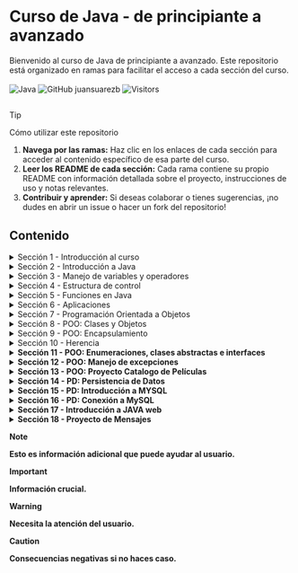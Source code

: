 # Curso de Java - de principiante a avanzado

Bienvenido al curso de Java de principiante a avanzado. Este repositorio está organizado en ramas para facilitar el acceso a cada sección del curso. <br> <br>
![Java](https://img.shields.io/badge/Code-Java-informational?style=flat&logo=openjdk&logoColor=white&color=6aa6f8)  ![GitHub juansuarezb](https://img.shields.io/github/followers/juansuarezb?label=Follow&style=social) ![Visitors](https://visitor-badge.laobi.icu/badge?page_id=juansuarezb.CursoJava)

## 
> [!TIP] 
> Cómo utilizar este repositorio
> 1. **Navega por las ramas:**
>    Haz clic en los enlaces de cada sección para acceder al contenido específico de esa parte del curso.
> 2. **Leer los README de cada sección:**
>    Cada rama contiene su propio README con información detallada sobre el proyecto, instrucciones de uso y notas relevantes.
> 3. **Contribuir y aprender:**
>    Si deseas colaborar o tienes sugerencias, ¡no dudes en abrir un issue o hacer un fork del repositorio!



## Contenido

<details>
  <summary>Sección 1 - Introducción al curso</summary>
  <p>En esta <a href="https://github.com/juansuarezb/CursoJava/tree/Seccion1">primera sección</a> se hará una introducción al curso</p>
  <ul>
    <li><strong>Introducción</strong></li>
  </ul>
   <div align="center">
    <a href="https://github.com/juansuarezb/CursoJava/blob/Seccion1/Clases/PresentacionModulo1.pdf" target="_blank">
      <img src="https://img.shields.io/badge/VER_PRESENTACIÓN-FF5733?style=for-the-badge&logo=adobeacrobatreader&logoColor=white" alt="PDF">
    </a>
  </div>
</details>

<details>
  <summary>Sección 2 - Introducción a Java</summary>
  <p>En esta <a href="https://github.com/juansuarezb/CursoJava/tree/Seccion2">2da sección</a> abordaremos los siguientes temas: </p>
 <ul>
  <li><strong>¿Qué es Java y cómo funciona?</strong></li>
  <li><strong>Instalar JDK </strong></li>
  <li><strong>Instalar Apache Netbeans o Instalar IntelliJ IDEA</strong></li>
  <li><strong>Hola Mundo </strong></li>
  <li><strong>Compilación y Ejecución </strong></li>
  <li><strong>RESUMEN </strong></li>
</ul>
</details>

<details>
  <summary>Sección 3 - Manejo de variables y operadores</summary>
  <p>En esta <a href="https://github.com/juansuarezb/CursoJava/tree/Seccion3">3ra sección</a> se abordarán los siguientes temas: </p>
   <ul>
  <li><strong>Presentación del módulo</strong></li>
  <li><strong>Primer programa </strong></li>
  <li><strong>Compilar y ejecutar</strong></li>
  <li><strong>Comentarios</strong></li>
  <li><strong>Variables</strong></li>
  <li><strong>Tipos de datos primitivos</strong></li>
  <li><strong>Operadores Matemáticos</strong></li>
  <li><strong>Operadores Lógicos</strong></li>
  <li><strong>Incremento y decremento</strong></li>
  <li><strong>Entrada de datos</strong></li>
  <li><strong>Salida de datos</strong></li>
  <li><strong>Practica: Suma de 2 números</strong></li>
  <li><strong>Practica: precio de venta</strong></li>
  <li><strong>Tarea 1: Estructura secuencial 1</strong></li> 
  <li><strong>Tarea 2: Estructura secuencial 2</strong></li>
  <li><strong>Cuestionario 1: Manejo de variables y operadores </strong></li>
  <li><strong>RESUMEN</strong></li>       
</ul>
  <blockquote>
  <strong>VIEW PDF:</strong><br>
  <a href="https://github.com/juansuarezb/CursoJava/blob/Seccion3/Clases/PresentacionModulo2.pdf" target="_blank" rel="noopener noreferrer">
    <img src="https://img.shields.io/badge/Ver_Presentación-FF5733?style=flat&logo=adobeacrobatreader&logoColor=white" alt="PDF">
  </a>
  </blockquote>
</details>

<details>
  <summary>Sección 4 - Estructura de control </summary>
  <p>En esta <a href="https://github.com/juansuarezb/CursoJava/tree/Seccion4">4ta sección</a> abordaremos los siguientes temas: </p>
 <ul>
  <li><strong>Presentación del módulo</strong></li>
  <li><strong>Condiciones</strong></li>
  <li><strong>Condiciones anidadas</strong></li>
  <li><strong>Múltiples condiciones</strong></li>
  <li><strong>Tarea 3: if-else 1 </strong></li>
  <li><strong>Tarea 4: if-else 2 </strong></li>
  <li><strong>Switch</strong></li>
  <li><strong>Tarea 5: Switch 1 </strong></li>
  <li><strong>Tarea 6: Switch 2 </strong></li>
  <li><strong>Tarea 7: Switch 3 </strong></li>
  <li><strong>Bucle Mientras</strong></li>
  <li><strong>Do-While</strong></li>
  <li><strong>Tarea 8. While 1</strong></li>
  <li><strong>Tarea 9. While 2</strong></li>
  <li><strong>Bucle para</strong></li>
  <li><strong>Break and Continue</strong></li>
  <li><strong>Tarea 10. For 1</strong></li>
  <li><strong>Tarea 10. For 2</strong></li>
  <li><strong>Matriz o Array</strong></li>
  <li><strong>For-Each</strong></li>
  <li><strong>Matriz multidimensional</strong></li> 
</ul>
</details>

<details>
  <summary>Sección 5 - Funciones en Java</summary>
  <p>En esta <a href="https://github.com/juansuarezb/CursoJava/tree/Seccion5">sección</a> se abordarán los siguientes temas: </p>
  <ul>
    <li><strong>Presentación de módulo</strong></li>
    <li><strong>Definir una función</strong></li>
    <li><strong>Parámetros y argumentos</strong></li>
    <li><strong>Funciones con retorno</strong></li>
    <li><strong>Sobrecarga de funciones</strong></li>
    <li><strong>Funciones recursivas</strong></li>
    <li><strong>Varargs</strong></li>
    <li><strong>Clase Math</strong></li>
    <li><strong>Clase String</strong></li>
    <li><strong>StringBuilder</strong></li>
  </ul>
</details>


<details>
  <summary>Sección 6 - Aplicaciones</summary>
  <p>En esta <a href="https://github.com/juansuarezb/CursoJava/tree/Seccion6">sección</a> se abordarán los siguientes temas: </p>
  <ul>
    <li><strong>Presentación de módulo</strong></li>
    <li><strong>Primalidad</strong></li>
    <li><strong>Palíndromos</strong></li>
    <li><strong>Generador de contraseñas</strong></li>
    <li><strong>Conversor de moneda - Pt. 1</strong></li>
    <li><strong>Conversor de moneda - Pt. 2</strong></li>
    <li><strong>Juego - Adivina un número - Pt. 1</strong></li>
    <li><strong>Juego - Adivina un número - Pt. 2</strong></li>
    <li><strong>javadoc</strong></li>
    <li><strong>Ejecutable JAR</strong></li>
  </ul>
</details>

<details>
  <summary>Sección 7 - Programación Orientada a Objetos</summary>
  <p>En esta <a href="https://github.com/juansuarezb/CursoJava/tree/Seccion7">sección</a> se abordarán los siguientes temas: </p>
  <ul>
    <li><strong>Presentación de curso - POO</strong></li>
    <li><strong>Programación Orientada a Objetos</strong></li>
    <li><strong>¿Qué es un objeto?</strong></li>
    <li><strong>¿Qué es una clase?</strong></li>
    <li><strong>Modularidad</strong></li>
  </ul>
</details>

<details>
  <summary>Sección 8 - POO: Clases y Objetos</summary>
  <p>En esta <a href="https://github.com/juansuarezb/CursoJava/tree/Seccion8">sección</a> se abordarán los siguientes temas: </p>
  <ul>
    <li><strong>Clases y Objetos</strong></li>
    <li><strong>Paquetes</strong></li>
    <li><strong>Modificadores de acceso</strong></li>
    <li><strong>Variables y métodos estáticos</strong></li>
    <li><strong>Variables y constantes</strong></li>
    <li><strong>Constructores</strong></li>
    <li><strong>Sobrecarga de métodos</strong></li>
    <li><strong>This is Java</strong></li>
    <li><strong>Variables y objetos</strong></li>
  </ul>
</details>

<details>
  <summary>Sección 9 - POO: Encapsulamiento </summary>
  <p>En esta <a href="https://github.com/juansuarezb/CursoJava/tree/Seccion9">sección</a> se abordarán los siguientes temas: </p>
  <ul>
    <li><strong>¿Qué es encapsulamiento?</strong></li>
    <li><strong>Getters y Setters</strong></li>
    <li><strong>Sobreescribir métodos - toString</strong></li>
  </ul>
</details>

<details>
  <summary>Sección 10 - Herencia</summary>
  <p>En esta <a href="https://github.com/juansuarezb/CursoJava/tree/Seccion10">sección</a> se abordarán los siguientes temas: </p>
  <ul>
    <li><strong>¿Qué es la herencia?</strong></li>
    <li><strong>Superclase y protected/strong></li>
    <li><strong>Subclase y uso de Super</strong></li>
    <li><strong>Probar Herencia</strong></li>
    <li><strong>Polimorfismo</strong></li>
    <li><strong>InstaceOf</strong></li>
    <li><strong>Conversión de Objetos</strong></li>
    <li><strong>Equals</strong></li>
    <li><strong>hashCode</strong></li>
  </ul>
</details>

<details>
  <summary>Sección 11 - POO: Enumeraciones, clases abstractas e interfaces</summary>
  <p>En esta <a href="https://github.com/juansuarezb/CursoJava/tree/Seccion11">sección</a> se abordarán los siguientes temas: </p>
  <ul>
    <li><strong>Clases y Objetos</strong></li>
    <li><strong>Paquetes</strong></li>
    <li><strong>Modificadores de acceso</strong></li>
    <li><strong>Variables y métodos estáticos</strong></li>
    <li><strong>Variables y constantes</strong></li>
    <li><strong>Constructores</strong></li>
    <li><strong>Sobrecarga de métodos</strong></li>
    <li><strong>This is Java</strong></li>
    <li><strong>Variables y objetos</strong></li>
  </ul>
</details>

<details>
  <summary>Sección 12 - POO: Manejo de excepciones</summary>
  <p>En esta <a href="https://github.com/juansuarezb/CursoJava/tree/Seccion12">sección</a> se abordarán los siguientes temas: </p>
  <ul>
    <li><strong>Errores</strong></li>
    <li><strong>Generar Excepciones</strong></li>
    <li><strong>Jerarquia de Excepciones</strong></li>
    <li><strong>Múltiples Excepciones</strong></li>
    <li><strong>Crear excepciones</strong></li>
    <li><strong>Excepciones verificadas</strong></li>
  </ul>
</details>

<details>
  <summary>Sección 13 - POO: Proyecto Catalogo de Películas</summary>
  <p>En esta <a href="https://github.com/juansuarezb/CursoJava/tree/Seccion13">sección</a> se abordarán los siguientes temas: </p>
  <ul>
    <li><strong>Presentación del proyecto</strong></li>
    <li><strong>JavaBeans</strong></li>
    <li><strong>ArrayList</strong></li>
    <li><strong>Cuadro de díalogo</strong></li>
    <li><strong>Interface catálogo película</strong></li>
    <li><strong>UI de Pelicula</strong></li>
    <li><strong>Manejo de Errores</strong></li>
    <li><strong>Final - Generar ejecutable</strong></li>
  </ul>
</details>

<details>
  <summary>Sección 14 - PD: Persistencia de Datos</summary>
  <p>En esta <a href="https://github.com/juansuarezb/CursoJava/tree/Seccion14">sección</a> se abordarán los siguientes temas: </p>
  <ul>
    <li><strong>Presentación de la sección </strong></li>
    <li><strong>Persistencia de datos</strong></li>
    <li><strong>Lista</strong></li>
    <li><strong>Set</strong></li>
    <li><strong>Crear Archivo</strong></li>
    <li><strong>Escribir Archivo</strong></li>
    <li><strong>Leer Archivo</strong></li>
    <li><strong>Eliminar Archivo</strong></li>
  </ul>
</details>

<details>
  <summary>Sección 15 - PD: Introducción a MYSQL </summary>
  <p>En esta <a href="https://github.com/juansuarezb/CursoJava/tree/Seccion15">sección</a> se abordarán los siguientes temas: </p>
  <ul>
    <li><strong>Instalar MySQL </strong></li>
    <li><strong>Crear Base de datos </strong></li>
    <li><strong>Crear Tabla </strong></li>
    <li><strong>Insertar registro</strong></li>
    <li><strong>Editar y eliminar registro</strong></li>
  </ul>
</details>

<details>
  <summary>Sección 16 - PD: Conexión a MySQL</summary>
  <p>En esta <a href="https://github.com/juansuarezb/CursoJava/tree/Seccion17">sección</a> se abordarán los siguientes temas: </p>
  <ul>
    <li><strong>Descargar dependencias de MySQL </strong></li>
    <li><strong>De Java a MySQL </strong></li>
    <li><strong>SELECT - desde Java </strong></li>
    <li><strong>INSERT INTO - desde Java</strong></li>
    <li><strong>UPDATE - desde Java </strong></li>
    <li><strong>DELETE - desde Java </strong></li>
    
  </ul>
</details>

<details>
  <summary>Sección 17 - Introducción a JAVA web</summary>
  <p>En esta <a href="https://github.com/juansuarezb/CursoJava/tree/Seccion17">sección</a> se abordarán los siguientes temas: </p>
  <ul>
    <li><strong>Instalar Apache Tomcat 9 </strong></li>
    <li><strong>Hola Mundo Web </strong></li>
    <li><strong>¿Qúe es JSP? </strong></li>
    <li><strong>Diseñar en JSP - Crear mensaje</strong></li>
    <li><strong>Diseñar en JSP - Mostrar mensaje</strong></li>
    <li><strong>Eliminar datos del tipo objeto</strong></li>
    <li><strong>Metodos GET Y POST</strong></li>
  </ul>
</details>

<details>
  <summary>Sección 18 - Proyecto de Mensajes</summary>
  <p>En esta <a href="https://github.com/juansuarezb/CursoJava/tree/Seccion18">última sección</a> se abordarán los siguientes temas: </p>
  <ul>
    <li><strong>Conexión a MySQL</strong></li>
    <li><strong>Clase Mensaje</strong></li>
    <li><strong>Listar datos del tipo objeto</strong></li>
    <li><strong>Insertar datos del tipo objeto</strong></li>
    <li><strong>Editar datos del tipo objeto</strong></li>
    <li><strong>Eliminar datos del tipo objeto</strong></li>
    <li><strong>Mostrar Mensaje</strong></li>
    <li><strong>Editar Mensaje</strong></li>
    <li><strong>Eliminar Mensaje</strong></li>
  </ul>
</details>





   > [!NOTE]
> Esto es información adicional que puede ayudar al usuario.



> [!IMPORTANT]
> Información crucial.

> [!WARNING]
> Necesita la atención del usuario.

> [!CAUTION]
> Consecuencias negativas si no haces caso.

